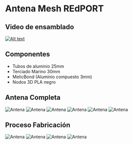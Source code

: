 # Antena Mesh REdPORT

## Video de ensamblado

[![Alt text](https://img.youtube.com/vi/IEPAHHDajUg/0.jpg)](https://www.youtube.com/watch?v=IEPAHHDajUg)

## Componentes

* Tubos de aluminio 25mm
* Terciado Marino 30mm
* MelicBond (Aluminio compuesto 3mm)
* Nodos 3D PLA negro 

## Antena Completa

![Antena](img/Redport.jpg)
![Antena](img/Redport1.jpg)
![Antena](img/Redport2.jpg)
![Antena](img/MeshTena4.jpg)
![Antena](img/MeshTena5.jpg)
![Antena](img/MeshTena6.jpg)

## Proceso Fabricación 

![Antena](img/Proceso1.jpg)
![Antena](img/Proceso2.jpg)
![Antena](img/Proceso3.jpg)
![Antena](img/Proceso4.jpg)



